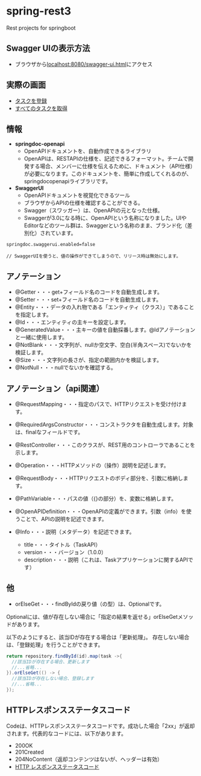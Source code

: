 # spring-rest3
Rest projects for springboot


## Swagger UIの表示方法

- ブラウザから[localhost:8080/swagger-ui.html](http://localhost:8080/swagger-ui/index.html?configUrl=/v3/api-docs/swagger-config)にアクセス


## 実際の画面

- [タスクを登録](https://gyazo.com/b9ea46e229a824f665c84170d3738f64)
- [すべてのタスクを取得](https://gyazo.com/2d74c4f75aa8976ec4adac46763130fa)


## 情報

- **springdoc-openapi**
  - OpenAPIドキュメントを、自動作成できるライブラリ
  - OpenAPIは、RESTAPIの仕様を、記述できるフォーマット。チームで開発する場合、メンバーに仕様を伝えるために、ドキュメント（API仕様）が必要になります。このドキュメントを、簡単に作成してくれるのが、springdocopenapiライブラリです。
- **SwaggerUI**
  - OpenAPIドキュメントを視覚化できるツール
  - ブラウザからAPIの仕様を確認することができる。
  - Swagger（スワッガー）は、OpenAPIの元となった仕様。
  - Swaggerが3.0になる時に、OpenAPIという名称になりました。UIやEditorなどのツール群は、Swaggerという名称のまま、ブランド化（差別化）されています。


```properties
springdoc.swaggerui.enabled=false

// SwaggerUIを使うと、値の操作ができてしまうので、リリース時は無効にします。
```




## アノテーション

- @Getter・・・get+フィールド名のコードを自動生成します。
- @Setter・・・set+フィールド名のコードを自動生成します。
- @Entity・・・データの入れ物である「エンティティ（クラス）」であることを指定します。
- @Id・・・エンティティの主キーを設定します。
- @GeneratedValue・・・主キーの値を自動採番します。@Idアノテーションと一緒に使用します。
- @NotBlank・・・文字列が、nullか空文字、空白(半角スペース)でないかを検証します。
- @Size・・・文字列の長さが、指定の範囲内かを検証します。
- @NotNull・・・nullでないかを確認する。


## アノテーション（api関連）

- @RequestMapping・・・指定のパスで、HTTPリクエストを受け付けます。
- @RequiredArgsConstructor・・・コンストラクタを自動生成します。対象は、finalなフィールドです。
- @RestController・・・このクラスが、REST用のコントローラであることを示します。
- @Operation・・・HTTPメソッドの（操作）説明を記述します。
- @RequestBody・・・HTTPリクエストのボディ部分を、引数に格納します。
- @PathVariable・・・パスの値（{}の部分）を、変数に格納します。


- @OpenAPIDefinition・・・OpenAPIの定義ができます。引数（info）を使うことで、APIの説明を記述できます。
- @Info・・・説明（メタデータ）を記述できます。
  - title・・・タイトル（TaskAPI）
  - version・・・バージョン（1.0.0）
  - description・・・説明（これは、Taskアプリケーションに関するAPIです）


## 他

- orElseGet・・・findByIdの戻り値（の型）は、Optionalです。

Optionalには、値が存在しない場合に「指定の結果を返せる」orElseGetメソッドがあります。

以下のようにすると、該当IDが存在する場合は「更新処理」。
存在しない場合は、「登録処理」を行うことができます。

```java
return repository.findById(id).map(task ->{
  //該当IDが存在する場合、更新します
  //...省略...
}).orElseGet(() -> {
  //該当IDが存在しない場合、登録します
  //...省略...
});
```




## HTTPレスポンスステータスコード

Codeは、HTTPレスポンスステータスコードです。成功した場合「2xx」が返却されます。代表的なコードには、以下があります。

- 200OK
- 201Created
- 204NoContent（返却コンテンツはないが、ヘッダーは有効）
- [HTTP レスポンスステータスコード](https://developer.mozilla.org/ja/docs/Web/HTTP/Status)




